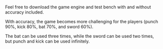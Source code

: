 Feel free to download the game engine and test bench with and without accuracy included.

With accuracy, the game becomes more challenging for the players (punch 90%, kick 80%, bat 70%, and sword 60%).

The bat can be used three times, while the sword can be used two times, but punch and kick can be used infinitely.

